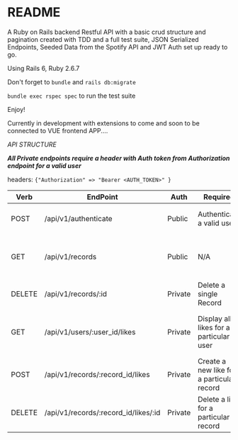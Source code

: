 # README
A Ruby on Rails backend Restful API with a basic crud structure and pagination created with TDD and a full test suite, JSON Serialized Endpoints, Seeded Data from the Spotify API and JWT Auth set up ready to go.

Using Rails 6, Ruby 2.6.7 

Don't forget to `bundle` and `rails db:migrate` 

`bundle exec rspec spec` to run the test suite 

Enjoy! 

Currently in development with extensions to come and soon to be connected to VUE frontend APP....


_API STRUCTURE_

***All Private endpoints require a header with Auth token from Authorization endpoint for a valid user***

headers: ```{"Authorization" => "Bearer <AUTH_TOKEN>" }```

Verb | EndPoint | Auth | Required | Description | Output
---- | -------- | ---- | -------- | ----------- |------
POST | /api/v1/authenticate | Public | Authenticate a valid user | ```{ username: "string_value", password: "string_value }``` | ```{'token' => 'JWT_AUTH_TOKEN'}``` 
GET  | /api/v1/records | Public | N/A | Display all Records |  Object with key ```'records':``` [array_ of records]  and ```'meta':``` meta_data.
DELETE | /api/v1/records/:id | Private | Delete a single Record |  valid ```record_id``` in url | ```{'status': 'status_info'} ```
GET | /api/v1/users/:user_id/likes | Private | Display all likes for a particular user |  valid ```user_id``` in url | Object with key ```likes:``` [array_ of likes] for given user and ```meta:``` meta_data.
POST | /api/v1/records/:record_id/likes | Private | Create a new like for a particular record |  ```record_id: record_id``` in body | ```{ 'status': 'status_info' }```
DELETE | /api/v1/records/:record_id/likes/:id | Private | Delete a like for a particular record |  ```record_id``` & ```like_id``` in url | ```{ 'status': 'status_info' }```


